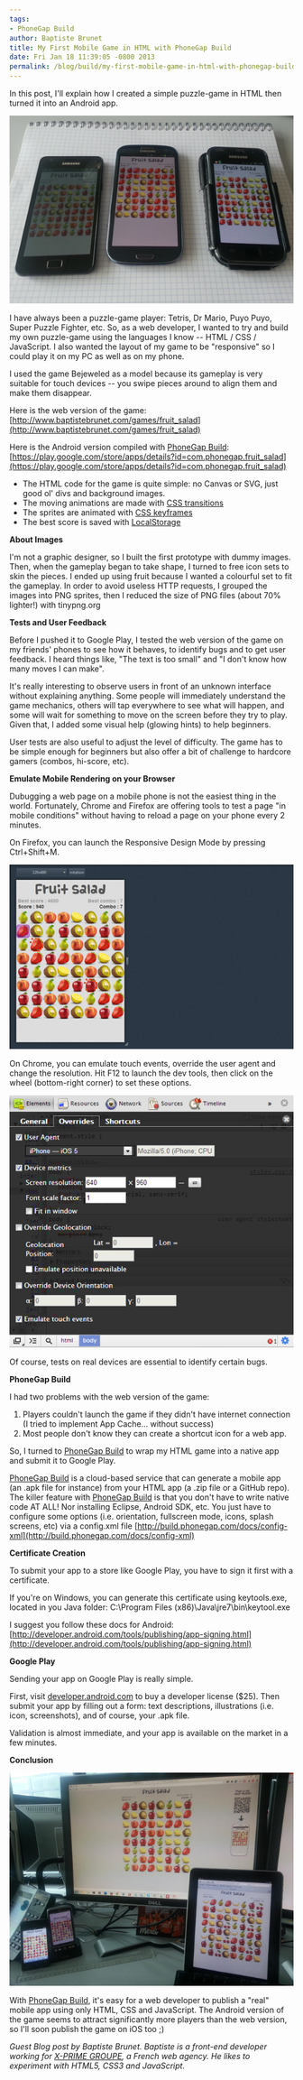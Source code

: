 ```yaml
---
tags:
- PhoneGap Build
author: Baptiste Brunet
title: My First Mobile Game in HTML with PhoneGap Build
date: Fri Jan 18 11:39:05 -0800 2013
permalink: /blog/build/my-first-mobile-game-in-html-with-phonegap-build/
---
```


In this post, I'll explain how I created a simple puzzle-game in HTML then turned it into an Android app.

<!-- end-slug -->

![devices](/uploads/blog/build/2013/01/telephones.jpg)


I have always been a puzzle-game player: Tetris, Dr Mario, Puyo Puyo, Super Puzzle Fighter, etc. So, as a web developer, I wanted to try and build my own puzzle-game using the languages I know -- HTML / CSS / JavaScript. I also wanted the layout of my game to be "responsive" so I could play it on my PC as well as on my phone.

I used the game Bejeweled as a model because its gameplay is very suitable for touch devices -- you swipe pieces around to align them and make them disappear.

Here is the web version of the game: [http://www.baptistebrunet.com/games/fruit_salad](http://www.baptistebrunet.com/games/fruit_salad)

Here is the Android version compiled with [PhoneGap Build](http://build.phonegap.com): [https://play.google.com/store/apps/details?id=com.phonegap.fruit_salad](https://play.google.com/store/apps/details?id=com.phonegap.fruit_salad)

- The HTML code for the game is quite simple: no Canvas or SVG, just good ol' divs and background images.
- The moving animations are made with [CSS transitions](https://developer.mozilla.org/en-US/docs/CSS/Using_CSS_transitions)
- The sprites are animated with [CSS keyframes](https://developer.mozilla.org/en-US/docs/CSS/@keyframes)
- The best score is saved with [LocalStorage](http://coding.smashingmagazine.com/2010/10/11/local-storage-and-how-to-use-it/)

**About Images**

I'm not a graphic designer, so I built the first prototype with dummy images. Then, when the gameplay began to take shape, I turned to free icon sets to skin the pieces. I ended up using fruit because I wanted a colourful set to fit the gameplay. In order to avoid useless HTTP requests, I grouped the images into PNG sprites, then I reduced the size of PNG files (about 70% lighter!) with tinypng.org

**Tests and User Feedback**

Before I pushed it to Google Play, I tested the web version of the game on my friends' phones to see how it behaves, to identify bugs and to get user feedback. I heard things like, "The text is too small" and "I don't know how many moves I can make".

It's really interesting to observe users in front of an unknown interface without explaining anything. Some people will immediately understand the game mechanics, others will tap everywhere to see what will happen, and some will wait for something to move on the screen before they try to play.  Given that, I added some visual help (glowing hints) to help beginners.

User tests are also useful to adjust the level of difficulty. The game has to be simple enough for beginners but also offer a bit of challenge to hardcore gamers (combos, hi-score, etc).

**Emulate Mobile Rendering on your Browser**

Dubugging a web page on a mobile phone is not the easiest thing in the world. Fortunately, Chrome and Firefox are offering tools to test a page "in mobile conditions" without having to reload a page on your phone every 2 minutes.

On Firefox, you can launch the Responsive Design Mode by pressing Ctrl+Shift+M. 

![firefox](/uploads/blog/build/2013/01/firefox_mode_responsive.jpg)

On Chrome, you can emulate touch events, override the user agent and change the resolution. Hit F12 to launch the dev tools, then click on the wheel (bottom-right corner) to set these options.

![chrome dev tools](/uploads/blog/build/2013/01/chrome_dev_tools.jpg)

Of course, tests on real devices are essential to identify certain bugs.

**PhoneGap Build**

I had two problems with the web version of the game:

1. Players couldn't launch the game if they didn't have internet connection (I tried to implement App Cache... without success)
2. Most people don't know they can create a shortcut icon for a web app.

So, I turned to [PhoneGap Build](http://build.phonegap.com) to wrap my HTML game into a native app and submit it to Google Play.

[PhoneGap Build](http://build.phonegap.com) is a cloud-based service that can generate a mobile app (an .apk file for instance) from your HTML app (a .zip file or a GitHub repo). The killer feature with [PhoneGap Build](http://build.phonegap.com) is that you don't have to write native code AT ALL! Nor installing Eclipse, Android SDK, etc. You just have to configure some options (i.e. orientation, fullscreen mode, icons, splash screens, etc) via a config.xml file [http://build.phonegap.com/docs/config-xml](http://build.phonegap.com/docs/config-xml)

**Certificate Creation**

To submit your app to a store like Google Play, you have to sign it first with a certificate.

If you're on Windows, you can generate this certificate using keytools.exe, located in you Java folder:
C:\Program Files (x86)\Java\jre7\bin\keytool.exe

I suggest you follow these docs for Android: [http://developer.android.com/tools/publishing/app-signing.html](http://developer.android.com/tools/publishing/app-signing.html)

**Google Play**

Sending your app on Google Play is really simple.

First, visit [developer.android.com](http://developer.android.com) to buy a developer license ($25). Then submit your app by filling out a form: text descriptions, illustrations (i.e. icon, screenshots), and of course, your .apk file.

Validation is almost immediate, and your app is available on the market in a few minutes.

**Conclusion**

![devices](/uploads/blog/build/2013/01/bureau.jpg)

With [PhoneGap Build](http://build.phonegap.com), it's easy for a web developer to publish a "real" mobile app using only HTML, CSS and JavaScript. The Android version of the game seems to attract significantly more players than the web version, so I'll soon publish the game on iOS too ;)

*Guest Blog post by Baptiste Brunet. Baptiste is a front-end developer working for [X-PRIME GROUPE](http://www.xprimegroupe.com), a French web agency. He likes to experiment with HTML5, CSS3 and JavaScript.*
